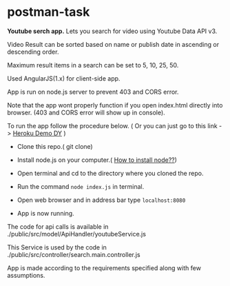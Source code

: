 # postman-task

**Youtube serch app.**
Lets you search for video using Youtube Data API v3.

Video Result can be sorted based on name or publish date in ascending or descending order.

Maximum result items in a search can be set to 5, 10, 25, 50.

Used AngularJS(1.x) for client-side app.

App is run on node.js server to prevent 403 and CORS error.

Note that the app wont properly function if you open index.html directly into browser. (403 and CORS error will show up in console).

To run the app follow the procedure below. ( Or you can just go to this link -> [Heroku Demo DY](https://dy-postman-task.herokuapp.com/) )

- Clone this repo.( git clone)

- Install node.js on your computer.( [How to install node??](https://nodesource.com/blog/installing-nodejs-tutorial-windows/))

- Open terminal and cd to the directory where you cloned the repo.

- Run the command `node index.js` in terminal.

- Open web browser and in address bar type `localhost:8080`

- App is now running.

The code for api calls is available in ./public/src/model/ApiHandler/youtubeService.js

This Service is used by the code in ./public/src/controller/search.main.controller.js

App is made according to the requirements specified along with few assumptions.
